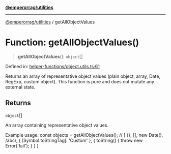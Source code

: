 [**@emperorrag/utilities**](../README.md)

***

[@emperorrag/utilities](../globals.md) / getAllObjectValues

# Function: getAllObjectValues()

> **getAllObjectValues**(): `object`[]

Defined in: [helper-functions/object.utils.ts:61](https://github.com/EmperorRAG/my-projects-monorepo/blob/e2bd1d08dbedaf6b4d2837cf58e4e4885a5e09fe/libs/utilities/src/lib/helper-functions/object.utils.ts#L61)

Returns an array of representative object values (plain object, array, Date, RegExp, custom object).
This function is pure and does not mutate any external state.

## Returns

`object`[]

An array containing representative object values.

Example usage:
  const objects = getAllObjectValues();
  // [ {}, [], new Date(), /abc/, { [Symbol.toStringTag]: 'Custom' }, { toString() { throw new Error('fail'); } } ]
